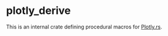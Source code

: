 # plotly_derive

This is an internal crate defining procedural macros for [Plotly.rs](https://github.com/igiagkiozis/plotly).